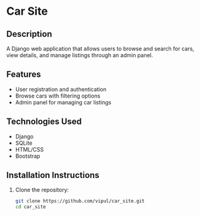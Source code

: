 # Car Site

## Description
A Django web application that allows users to browse and search for cars, view details, and manage listings through an admin panel.

## Features
- User registration and authentication
- Browse cars with filtering options
- Admin panel for managing car listings

## Technologies Used
- Django
- SQLite
- HTML/CSS
- Bootstrap

## Installation Instructions
1. Clone the repository:
   ```bash
   git clone https://github.com/vipul/car_site.git
   cd car_site
